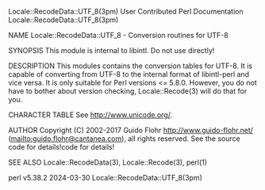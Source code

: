 Locale::RecodeData::UTF_8(3pm)				      User Contributed Perl Documentation				Locale::RecodeData::UTF_8(3pm)

NAME
       Locale::RecodeData::UTF_8 - Conversion routines for UTF-8

SYNOPSIS
       This module is internal to libintl.  Do not use directly!

DESCRIPTION
       This modules contains the conversion tables for UTF-8.  It is capable of converting from UTF-8 to the internal format of libintl-perl and vice versa.
       It is only suitable for Perl versions <= 5.8.0.	However, you do not have to bother about version checking, Locale::Recode(3) will do that for you.

CHARACTER TABLE
       See http://www.unicode.org/.

AUTHOR
       Copyright (C) 2002-2017 Guido Flohr <http://www.guido-flohr.net/> (<mailto:guido.flohr@cantanea.com>), all rights reserved.  See the source code for
       details!code for details!

SEE ALSO
       Locale::RecodeData(3), Locale::Recode(3), perl(1)

perl v5.38.2								  2024-03-30						Locale::RecodeData::UTF_8(3pm)

